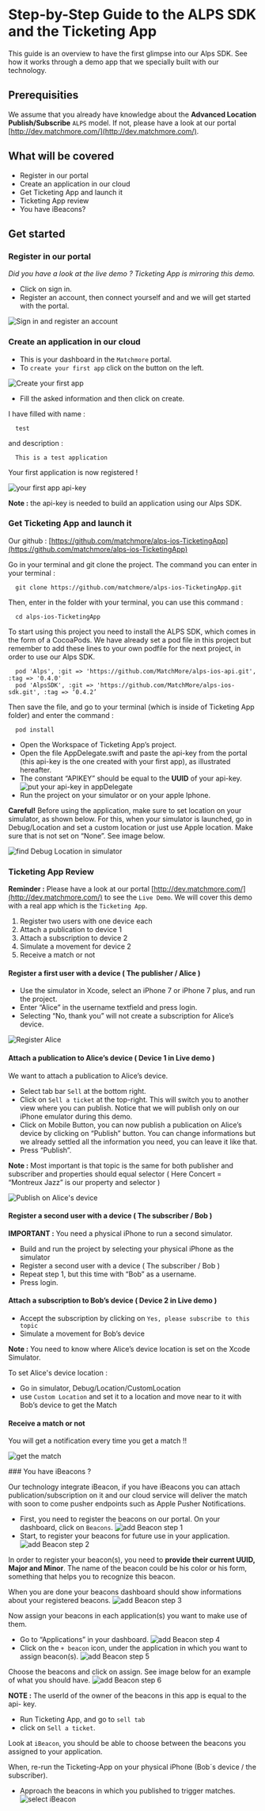 # Step-by-Step Guide to the ALPS SDK and the Ticketing App

This guide is an overview to have the first glimpse into our Alps SDK. See how it works through a demo app that we specially built with our technology.

## Prerequisities

We assume that you already have knowledge about the **Advanced Location Publish/Subscribe** `ALPS` model. If not, please have a look at our portal [http://dev.matchmore.com/](http://dev.matchmore.com/).

## What will be covered
* Register in our portal
* Create an application in our cloud
* Get Ticketing App and launch it
* Ticketing App review
* You have iBeacons?

## Get started

### Register in our portal

*Did you have a look at the live demo ? Ticketing App is mirroring this demo.*

* Click on sign in.
* Register an account, then connect yourself and and we will get started with the portal.

![Sign in and register an account](https://github.com/matchmore/alps-ios-TicketingApp/blob/master/media/dashboard.png "signIn")

### Create an application in our cloud
* This is your dashboard in the `Matchmore` portal.
* To `create your first app` click on the button on the left.

![Create your first app](https://github.com/matchmore/alps-ios-TicketingApp/blob/master/media/firstApp.png "firstApp")

* Fill the asked information and then click on create.

I have filled with name :

      test

and description :

      This is a test application

Your first application is now registered !

![your first app api-key](https://github.com/matchmore/alps-ios-TicketingApp/blob/master/media/apikey.png "apikeyFirstApp")

**Note :** the api-key is needed to build an application using our Alps SDK.

### Get Ticketing App and launch it

Our github : [https://github.com/matchmore/alps-ios-TicketingApp](https://github.com/matchmore/alps-ios-TicketingApp)

Go in your terminal and git clone the project. The command you can enter in your terminal :

      git clone https://github.com/matchmore/alps-ios-TicketingApp.git

Then, enter in the folder with your terminal, you can use this command :

      cd alps-ios-TicketingApp

To start using this project you need to install the ALPS SDK, which comes in the form of a CocoaPods.
We have already set a pod file in this project but remember to add these lines to your own podfile for the next project, in order to use our Alps SDK.

      pod 'Alps', :git => 'https://github.com/MatchMore/alps-ios-api.git', :tag => '0.4.0'
      pod 'AlpsSDK', :git => 'https://github.com/MatchMore/alps-ios-sdk.git', :tag => ‘0.4.2’

Then save the file, and go to your terminal (which is inside of Ticketing App folder) and enter the command :

      pod install

* Open the Workspace of Ticketing App’s project.
* Open the file AppDelegate.swift and paste the api-key from the portal (this api-key is the one created with your first app), as illustrated hereafter.
* The constant “APIKEY” should be equal to the **UUID** of your api-key.
![put your api-key in appDelegate](https://github.com/matchmore/alps-ios-TicketingApp/blob/master/media/appApikey.png "put your api-key in appDelegate")
* Run the project on your simulator or on your apple Iphone.

**Careful!** Before using the application, make sure to set location on your simulator, as shown below. For this, when your simulator is launched, go in Debug/Location and set a custom location or just use Apple location. Make sure that is not set on “None”. See image below.

![find Debug Location in simulator](https://github.com/matchmore/alps-ios-TicketingApp/blob/master/media/debugLocation.png "find debug Location")

###  Ticketing App Review

**Reminder :** Please have a look at our portal [http://dev.matchmore.com/](http://dev.matchmore.com/) to see the `Live Demo`. We will cover this demo with a real app which is the `Ticketing App`.

1. Register two users with one device each
2. Attach a publication to device 1
3. Attach a subscription to device 2
4. Simulate a movement for device 2
5. Receive a match or not

#### Register a first user with a device ( The publisher / Alice )

* Use the simulator in Xcode, select an iPhone 7 or iPhone 7 plus, and run the project.
* Enter “Alice” in the username textfield and press login.
* Selecting “No, thank you” will not create a subscription for Alice’s device.

![Register Alice](https://github.com/matchmore/alps-ios-TicketingApp/blob/master/media/1.png "1.")

#### Attach a publication to Alice’s device ( Device 1 in Live demo )

We want to attach a publication to Alice’s device.
* Select tab bar `Sell` at the bottom right.
* Click on `Sell a ticket` at the top-right.
This will switch you to another view where you can publish. Notice that we will publish only on our iPhone emulator during this demo.
* Click on Mobile Button, you can now publish a publication on Alice’s device by clicking on “Publish” button. You can change informations but we already settled all the information you need, you can leave it like that.
* Press “Publish”.

**Note :** Most important is that topic is the same for both publisher and subscriber and properties should equal selector ( Here Concert = “Montreux Jazz” is our property and selector )

![Publish on Alice's device](https://github.com/matchmore/alps-ios-TicketingApp/blob/master/media/2..png "2.")

#### Register a second user with a device ( The subscriber / Bob )

**IMPORTANT :** You need a physical iPhone to run a second simulator.

* Build and run the project by selecting your physical iPhone as the simulator
* Register a second user with a device ( The subscriber / Bob )
* Repeat step 1, but this time with “Bob” as a username.
* Press login.

#### Attach a subscription to Bob’s device ( Device 2 in Live demo )

* Accept the subscription by clicking on `Yes, please subscribe to this topic`
* Simulate a movement for Bob’s device

**Note :** You need to know where Alice’s device location is set on the Xcode Simulator.

To set Alice's device location :
* Go in simulator, Debug/Location/CustomLocation
* use `Custom Location` and set it to a location and move near to it with Bob’s device to get the Match

#### Receive a match or not

   You will get a notification every time you get a match !!

![get the match](https://github.com/matchmore/alps-ios-TicketingApp/blob/master/media/match.png "match")


### You have iBeacons ?

Our technology integrate iBeacon, if you have iBeacons you can attach publication/subscription on it and our cloud service will deliver the match with soon to come pusher endpoints such as Apple Pusher Notifications.

* First, you need to register the beacons on our portal. On your dashboard, click on `Beacons`.
![add Beacon step 1](https://github.com/matchmore/alps-ios-TicketingApp/blob/master/media/addBeacon1.png "add Beacon step 1")
* Start, to register your beacons for future use in your application.
![add Beacon step 2](https://github.com/matchmore/alps-ios-TicketingApp/blob/master/media/addBeacon2.png "add Beacon step 2")

In order to register your beacon(s), you need to **provide their current UUID, Major and Minor**. The name of the beacon could be his color or his form, something that helps you to recognize this beacon.

When you are done your beacons dashboard should show informations about your registered beacons.
![add Beacon step 3](https://github.com/matchmore/alps-ios-TicketingApp/blob/master/media/addBeacon3.png "add Beacon step 3")

Now assign your beacons in each application(s) you want to make use of them.
* Go to “Applications” in your dashboard.
![add Beacon step 4](https://github.com/matchmore/alps-ios-TicketingApp/blob/master/media/addBeacon4.png "add Beacon step 4")
* Click on the `+ beacon` icon, under the application in which you want to assign beacon(s).
![add Beacon step 5](https://github.com/matchmore/alps-ios-TicketingApp/blob/master/media/addBeacon5.png "add Beacon step 5")

Choose the beacons and click on assign. See image below for an example of what you should have.
![add Beacon step 6](https://github.com/matchmore/alps-ios-TicketingApp/blob/master/media/addBeacon6.png "add Beacon step 6")

**NOTE :** The userId of the owner of the beacons in this app is equal to the api- key.

* Run Ticketing App, and go to `sell tab`
* click on `Sell a ticket`.

Look at `iBeacon`, you should be able to choose between the beacons you assigned to your application.

When, re-run the Ticketing-App on your physical iPhone (Bob´s device / the subscriber).
* Approach the beacons in which you published to trigger matches.
![select iBeacon](https://github.com/matchmore/alps-ios-TicketingApp/blob/master/media/selectIBeacon.png "add Beacon step final")
